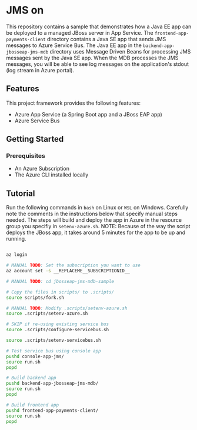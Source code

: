 # JMS on

This repository contains a sample that demonstrates how a Java EE app can be deployed to a managed JBoss server in App Service. The `frontend-app-payments-client` directory contains a Java SE app that sends JMS messages to Azure Service Bus. The Java EE app in the `backend-app-jbosseap-jms-mdb` directory uses Message Driven Beans for processing JMS messages sent by the Java SE app. When the MDB processes the JMS messages, you will be able to see log messages on the application's stdout (log stream in Azure portal).

## Features

This project framework provides the following features:

* Azure App Service (a Spring Boot app and a JBoss EAP app)
* Azure Service Bus

## Getting Started

### Prerequisites

- An Azure Subscription
- The Azure CLI installed locally

## Tutorial

Run the following commands in `bash` on Linux or `WSL` on Windows. Carefully note the comments in the instructions below that specify manual steps needed. The steps will build and deploy the app in Azure in the resource group you specifiy in `setenv-azure.sh`. NOTE: Because of the way the script deploys the JBoss app, it takes around 5 minutes for the app to be up and running.

```bash

az login

# MANUAL TODO: Set the subscription you want to use
az account set -s __REPLACEME__SUBSCRIPTIONID__

# MANUAL TODO: cd jbosseap-jms-mdb-sample

# Copy the files in scripts/ to .scripts/
source scripts/fork.sh

# MANUAL TODO: Modify .scripts/setenv-azure.sh 
source .scripts/setenv-azure.sh

# SKIP if re-using existing service bus
source .scripts/configure-servicebus.sh

source .scripts/setenv-servicebus.sh

# Test service bus using console app
pushd console-app-jms/
source run.sh
popd

# Build backend app
pushd backend-app-jbosseap-jms-mdb/
source run.sh
popd

# Build frontend app
pushd frontend-app-payments-client/
source run.sh
popd

```
